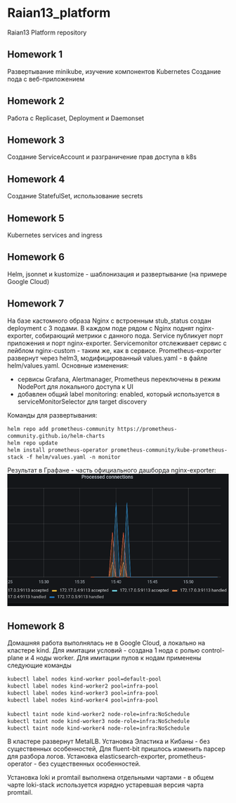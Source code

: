 # Raian13_platform

Raian13 Platform repository

## Homework 1

Развертывание minikube, изучение компонентов Kubernetes
Создание пода с веб-приложением

## Homework 2

Работа с Replicaset, Deployment и Daemonset

## Homework 3

Создание ServiceAccount и разграничение прав доступа в k8s

## Homework 4

Создание StatefulSet, использование secrets

## Homework 5

Kubernetes services and ingress

## Homework 6

Helm, jsonnet и kustomize - шаблонизация и развертывание (на примере Google Cloud)

## Homework 7

На базе кастомного образа Nginx с встроенным stub_status создан deployment с 3 подами. В каждом поде рядом с Nginx поднят nginx-exporter, собирающий метрики с данного пода. Service публикует порт приложения и порт nginx-exporter. Servicemonitor отслеживает сервис с лейблом nginx-custom - таким же, как в сервисе. 
Prometheus-exporter развернут через helm3, модифицированный values.yaml - в файле helm/values.yaml. 
Основные изменения:
- сервисы Grafana, Alertmanager, Prometheus переключены в режим NodePort для локального доступа к UI
- добавлен общий label monitoring: enabled, который используется в serviceMonitorSelector для target discovery

Команды для развертывания:
```
helm repo add prometheus-community https://prometheus-community.github.io/helm-charts
helm repo update
helm install prometheus-operator prometheus-community/kube-prometheus-stack -f helm/values.yaml -n monitor
```

Результат в Графане  - часть официального дашборда nginx-exporter: ![График](./images/monitoring-nginx.png)

## Homework 8

Домашняя работа выполнялась не в Google Cloud, а локально на кластере kind. Для имитации условий - создана 1 нода с ролью control-plane и 4 ноды worker. Для имитации пулов к нодам применены следующие команды
```
kubectl label nodes kind-worker pool=default-pool
kubectl label nodes kind-worker2 pool=infra-pool
kubectl label nodes kind-worker3 pool=infra-pool
kubectl label nodes kind-worker4 pool=infra-pool

kubectl taint node kind-worker2 node-role=infra:NoSchedule
kubectl taint node kind-worker3 node-role=infra:NoSchedule
kubectl taint node kind-worker4 node-role=infra:NoSchedule
```

В кластере развернут MetalLB.
Установка Эластика и Кибаны - без существенных особенностей, Для fluent-bit пришлось изменить парсер для разбора логов.
Установка elasticsearch-exporter, prometheus-operator - без существенных особенностей.

Установка loki и promtail выполнена отдельными чартами - в общем чарте loki-stack используется изрядно устаревшая версия чарта promtail.
